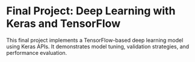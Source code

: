 # Final Project: Deep Learning with Keras and TensorFlow

This final project implements a TensorFlow-based deep learning model using Keras APIs. It demonstrates model tuning, validation strategies, and performance evaluation.
